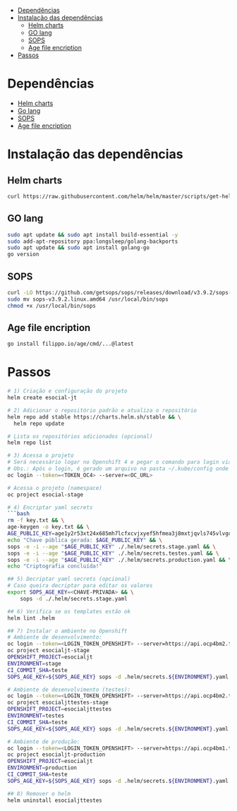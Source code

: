 - [Dependências](#dependências)
- [Instalação das dependências](#instalação-das-dependências)
  - [Helm charts](#helm-charts)
  - [GO lang](#go-lang)
  - [SOPS](#sops)
  - [Age file encription](#age-file-encription)
- [Passos](#passos)


# Dependências

- [Helm charts](https://helm.sh)
- [Go lang](https://go.dev/doc/install)
- [SOPS](https://github.com/getsops/sops)
- [Age file encription](https://github.com/FiloSottile/age)

# Instalação das dependências

## Helm charts

```bash
curl https://raw.githubusercontent.com/helm/helm/master/scripts/get-helm-3 | bash
```

## GO lang

```bash
sudo apt update && sudo apt install build-essential -y
sudo add-apt-repository ppa:longsleep/golang-backports
sudo apt update && sudo apt install golang-go
go version
```

## SOPS

```bash
curl -LO https://github.com/getsops/sops/releases/download/v3.9.2/sops-v3.9.2.linux.amd64
sudo mv sops-v3.9.2.linux.amd64 /usr/local/bin/sops
chmod +x /usr/local/bin/sops
```

## Age file encription

```bash
go install filippo.io/age/cmd/...@latest
```

# Passos

```bash
# 1) Criação e configuração do projeto
helm create esocial-jt

# 2) Adicionar o repositório padrão e atualiza o repositório
helm repo add stable https://charts.helm.sh/stable && \
  helm repo update

# Lista os repositórios adicionados (opcional)
helm repo list

# 3) Acessa o projeto 
# Será necessário logar no Openshift 4 e pegar o comando para login via terminal
# Obs.: Após o login, é gerado um arquivo na pasta ~/.kube/config onde o Helm usa o Contexto Atual do Kubeconfig para determinar a configuração de conexão com o cluster.
oc login --token=<TOKEN_OC4> --server=<OC_URL>

# Acessa o projeto (namespace)
oc project esocial-stage

# 4) Encriptar yaml secrets
```bash
rm -f key.txt && \
age-keygen -o key.txt && \
AGE_PUBLIC_KEY=age1y2r53xt24x685mh7lcfxcvjxyef5hfmea3j8mxtjqvls745vlvgq3sduaa && \
echo "Chave pública gerada: $AGE_PUBLIC_KEY" && \
sops -e -i --age "$AGE_PUBLIC_KEY" ./.helm/secrets.stage.yaml && \
sops -e -i --age "$AGE_PUBLIC_KEY" ./.helm/secrets.testes.yaml && \
sops -e -i --age "$AGE_PUBLIC_KEY" ./.helm/secrets.production.yaml && \
echo "Criptografia concluída!"

## 5) Decriptar yaml secrets (opcional)
# Caso queira decriptar para editar os valores
export SOPS_AGE_KEY=<CHAVE-PRIVADA> && \
    sops -d ./.helm/secrets.stage.yaml

## 6) Verifica se os templates estão ok
helm lint .helm

## 7) Instalar o ambiente no Openshift
# Ambiente de desenvolvimento:
oc login --token=<LOGIN_TOKEN_OPENSHIFT> --server=https://api.ocp4bm2.tjdft.jus.br:6443
oc project esocialjt-stage
OPENSHIFT_PROJECT=esocialjt
ENVIRONMENT=stage
CI_COMMIT_SHA=teste
SOPS_AGE_KEY=${SOPS_AGE_KEY} sops -d .helm/secrets.${ENVIRONMENT}.yaml | helm upgrade --install $OPENSHIFT_PROJECT .helm/ -f .helm/values.${ENVIRONMENT}.yaml --values - --set environment=${ENVIRONMENT} --set commitHash=${CI_COMMIT_SHA}

# Ambiente de desenvolvimento (testes):
oc login --token=<LOGIN_TOKEN_OPENSHIFT> --server=https://api.ocp4bm2.tjdft.jus.br:6443
oc project esocialjttestes-stage
OPENSHIFT_PROJECT=esocialjttestes
ENVIRONMENT=testes
CI_COMMIT_SHA=teste
SOPS_AGE_KEY=${SOPS_AGE_KEY} sops -d .helm/secrets.${ENVIRONMENT}.yaml | helm upgrade --install $OPENSHIFT_PROJECT .helm/ -f .helm/values.${ENVIRONMENT}.yaml --values - --set environment=${ENVIRONMENT} --set commitHash=${CI_COMMIT_SHA}

# Ambiente de produção:
oc login --token=<LOGIN_TOKEN_OPENSHIFT> --server=https://api.ocp4bm1.tjdft.jus.br:6443
oc project esocialjt-production
OPENSHIFT_PROJECT=esocialjt
ENVIRONMENT=production
CI_COMMIT_SHA=teste
SOPS_AGE_KEY=${SOPS_AGE_KEY} sops -d .helm/secrets.${ENVIRONMENT}.yaml | helm upgrade --install $OPENSHIFT_PROJECT .helm/ -f .helm/values.${ENVIRONMENT}.yaml --values - --set environment=${ENVIRONMENT} --set commitHash=${CI_COMMIT_SHA}

## 8) Remover o helm
helm uninstall esocialjttestes
```
